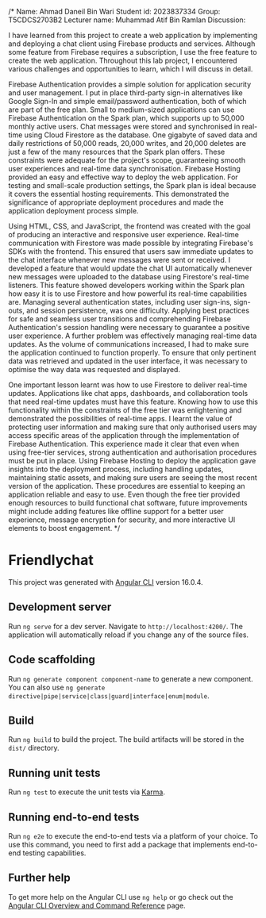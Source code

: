 /* 
Name: Ahmad Daneil Bin Wari
Student id: 2023837334
Group: T5CDCS2703B2
Lecturer name: Muhammad Atif Bin Ramlan
Discussion:

I have learned from this project to create a web application by implementing and deploying a chat
client using Firebase products and services. Although some feature from Firebase requires a subscription, I 
use the free feature to create the web application. Throughout this lab project, I encountered various 
challenges and opportunities to learn, which I will discuss in detail.

Firebase Authentication provides a simple solution for application security and user management. I 
put in place third-party sign-in alternatives like Google Sign-In and simple email/password authentication, 
both of which are part of the free plan. Small to medium-sized applications can use Firebase Authentication 
on the Spark plan, which supports up to 50,000 monthly active users. Chat messages were stored and 
synchronised in real-time using Cloud Firestore as the database. One gigabyte of saved data and daily 
restrictions of 50,000 reads, 20,000 writes, and 20,000 deletes are just a few of the many resources that the 
Spark plan offers. These constraints were adequate for the project's scope, guaranteeing smooth user 
experiences and real-time data synchronisation. Firebase Hosting provided an easy and effective way to 
deploy the web application. For testing and small-scale production settings, the Spark plan is ideal because 
it covers the essential hosting requirements. This demonstrated the significance of appropriate deployment 
procedures and made the application deployment process simple.

Using HTML, CSS, and JavaScript, the frontend was created with the goal of producing an 
interactive and responsive user experience. Real-time communication with Firestore was made possible by 
integrating Firebase's SDKs with the frontend. This ensured that users saw immediate updates to the chat 
interface whenever new messages were sent or received. I developed a feature that would update the chat 
UI automatically whenever new messages were uploaded to the database using Firestore's real-time 
listeners. This feature showed developers working within the Spark plan how easy it is to use Firestore and 
how powerful its real-time capabilities are.
Managing several authentication states, including user sign-ins, sign-outs, and session persistence, 
was one difficulty. Applying best practices for safe and seamless user transitions and comprehending 
Firebase Authentication's session handling were necessary to guarantee a positive user experience. A
further problem was effectively managing real-time data updates. As the volume of communications 
increased, I had to make sure the application continued to function properly. To ensure that only pertinent 
data was retrieved and updated in the user interface, it was necessary to optimise the way data was 
requested and displayed.

One important lesson learnt was how to use Firestore to deliver real-time updates. Applications like 
chat apps, dashboards, and collaboration tools that need real-time updates must have this feature. Knowing 
how to use this functionality within the constraints of the free tier was enlightening and demonstrated the 
possibilities of real-time apps. I learnt the value of protecting user information and making sure that only 
authorised users may access specific areas of the application through the implementation of Firebase 
Authentication. This experience made it clear that even when using free-tier services, strong authentication 
and authorisation procedures must be put in place. Using Firebase Hosting to deploy the application gave 
insights into the deployment process, including handling updates, maintaining static assets, and making 
sure users are seeing the most recent version of the application. These procedures are essential to keeping 
an application reliable and easy to use.
Even though the free tier provided enough resources to build functional chat software, future 
improvements might include adding features like offline support for a better user experience, message 
encryption for security, and more interactive UI elements to boost engagement.
*/
# Friendlychat

This project was generated with [Angular CLI](https://github.com/angular/angular-cli) version 16.0.4.

## Development server

Run `ng serve` for a dev server. Navigate to `http://localhost:4200/`. The application will automatically reload if you change any of the source files.

## Code scaffolding

Run `ng generate component component-name` to generate a new component. You can also use `ng generate directive|pipe|service|class|guard|interface|enum|module`.

## Build

Run `ng build` to build the project. The build artifacts will be stored in the `dist/` directory.

## Running unit tests

Run `ng test` to execute the unit tests via [Karma](https://karma-runner.github.io).

## Running end-to-end tests

Run `ng e2e` to execute the end-to-end tests via a platform of your choice. To use this command, you need to first add a package that implements end-to-end testing capabilities.

## Further help

To get more help on the Angular CLI use `ng help` or go check out the [Angular CLI Overview and Command Reference](https://angular.io/cli) page.
